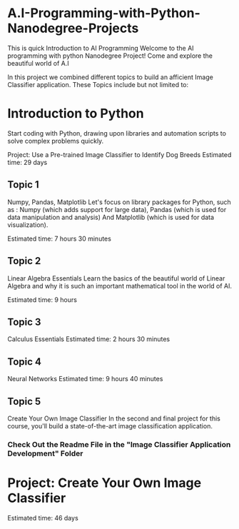 # A.I-Programming-with-Python-Nanodegree-Projects

This is quick Introduction to AI Programming
Welcome to the AI programming with python Nanodegree Project! Come and explore the beautiful world of A.I

In this project we combined different topics to build an afficient Image Classifier application. These Topics include but not limited to:

# Introduction to Python
Start coding with Python, drawing upon libraries and automation scripts to solve complex problems quickly.

Project: Use a Pre-trained Image Classifier to Identify Dog Breeds
Estimated time: 29 days

## Topic 1
Numpy, Pandas, Matplotlib
Let's focus on library packages for Python, such as : Numpy (which adds support for large data), Pandas (which is used for data manipulation and analysis) And Matplotlib (which is used for data visualization).

Estimated time: 7 hours 30 minutes 

## Topic 2
Linear Algebra Essentials
Learn the basics of the beautiful world of Linear Algebra and why it is such an important mathematical tool in the world of AI.

Estimated time: 9 hours

## Topic 3
Calculus Essentials
Estimated time: 2 hours 30 minutes

## Topic 4
Neural Networks
Estimated time: 9 hours 40 minutes

## Topic 5
Create Your Own Image Classifier
In the second and final project for this course, you'll build a state-of-the-art image classification application.
### Check Out the Readme File in the "Image Classifier Application Development" Folder 

# Project: Create Your Own Image Classifier
Estimated time: 46 days



